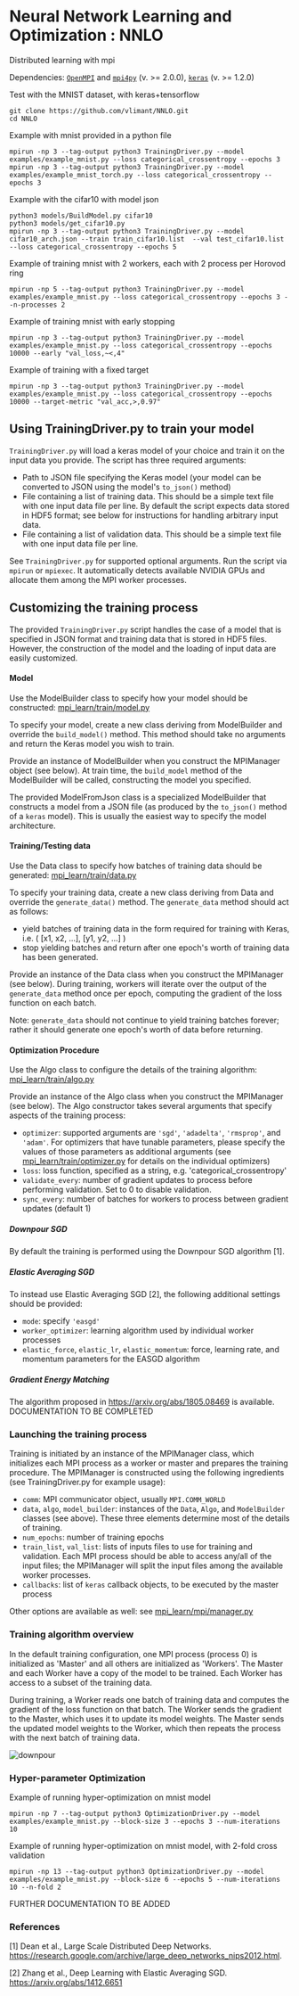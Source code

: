 # Neural Network Learning and Optimization : NNLO
Distributed learning with mpi

Dependencies: [`OpenMPI`](https://www.open-mpi.org/) and [`mpi4py`](http://mpi4py.readthedocs.io/en/stable/) (v. >= 2.0.0), [`keras`](https://keras.io/) (v. >= 1.2.0)

Test with the MNIST dataset, with keras+tensorflow
```
git clone https://github.com/vlimant/NNLO.git
cd NNLO
```
Example with mnist provided in a python file
```
mpirun -np 3 --tag-output python3 TrainingDriver.py --model examples/example_mnist.py --loss categorical_crossentropy --epochs 3
mpirun -np 3 --tag-output python3 TrainingDriver.py --model examples/example_mnist_torch.py --loss categorical_crossentropy --epochs 3
```

Example with the cifar10 with model json
```
python3 models/BuildModel.py cifar10
python3 models/get_cifar10.py
mpirun -np 3 --tag-output python3 TrainingDriver.py --model cifar10_arch.json --train train_cifar10.list  --val test_cifar10.list --loss categorical_crossentropy --epochs 5
```

Example of training mnist with 2 workers, each with 2 process per Horovod ring
```
mpirun -np 5 --tag-output python3 TrainingDriver.py --model examples/example_mnist.py --loss categorical_crossentropy --epochs 3 --n-processes 2
```

Example of training mnist with early stopping
```
mpirun -np 3 --tag-output python3 TrainingDriver.py --model examples/example_mnist.py --loss categorical_crossentropy --epochs 10000 --early "val_loss,~<,4"
```

Example of training with a fixed target
```
mpirun -np 3 --tag-output python3 TrainingDriver.py --model examples/example_mnist.py --loss categorical_crossentropy --epochs 10000 --target-metric "val_acc,>,0.97"
```

## Using TrainingDriver.py to train your model

`TrainingDriver.py` will load a keras model of your choice and train it on the input data you provide.  The script has three required arguments:
- Path to JSON file specifying the Keras model (your model can be converted to JSON using the model's `to_json()` method)  
- File containing a list of training data.  This should be a simple text file with one input data file per line.  By default the script expects data stored in HDF5 format; see below for instructions for handling arbitrary input data.
- File containing a list of validation data.  This should be a simple text file with one input data file per line.  

See `TrainingDriver.py` for supported optional arguments.  Run the script via `mpirun` or `mpiexec`.  It automatically detects available NVIDIA GPUs and allocate them among the MPI worker processes.

## Customizing the training process

The provided `TrainingDriver.py` script handles the case of a model that is specified in JSON format and training data that is stored in HDF5 files. However, the construction of the model and the loading of input data are easily customized.  

#### Model

Use the ModelBuilder class to specify how your model should be constructed:
[mpi_learn/train/model.py](mpi_learn/train/model.py)

To specify your model, create a new class deriving from ModelBuilder and override the `build_model()` method.  This method should take no arguments and return the Keras model you wish to train.

Provide an instance of ModelBuilder when you construct the MPIManager object (see below).  At train time, the `build_model` method of the ModelBuilder will be called, constructing the model you specified.  

The provided ModelFromJson class is a specialized ModelBuilder that constructs a model from a JSON file (as produced by the `to_json()` method of a `keras` model).  This is usually the easiest way to specify the model architecture.

#### Training/Testing data 

Use the Data class to specify how batches of training data should be generated:
[mpi_learn/train/data.py](mpi_learn/train/data.py)

To specify your training data, create a new class deriving from Data and override the `generate_data()` method.  The `generate_data` method should act as follows:
- yield batches of training data in the form required for training with Keras, i.e. ( [x1, x2, ...], [y1, y2, ...] )
- stop yielding batches and return after one epoch's worth of training data has been generated.  

Provide an instance of the Data class when you construct the MPIManager (see below).  During training, workers will iterate over the output of the `generate_data` method once per epoch, computing the gradient of the loss function on each batch. 

Note: `generate_data` should not continue to yield training batches forever; rather it should generate one epoch's worth of data before returning.  

#### Optimization Procedure

Use the Algo class to configure the details of the training algorithm:
[mpi_learn/train/algo.py](mpi_learn/train/algo.py)

Provide an instance of the Algo class when you construct the MPIManager (see below).  The Algo constructor takes several arguments that specify aspects of the training process:
- `optimizer`: supported arguments are `'sgd'`, `'adadelta'`, `'rmsprop'`, and `'adam'`.  For optimizers that have tunable parameters, please specify the values of those parameters as additional arguments (see [mpi_learn/train/optimizer.py](mpi_learn/train/optimizer.py) for details on the individual optimizers)
- `loss`: loss function, specified as a string, e.g. 'categorical_crossentropy'
- `validate_every`: number of gradient updates to process before performing validation.  Set to 0 to disable validation.
- `sync_every`: number of batches for workers to process between gradient updates (default 1)

##### Downpour SGD
By default the training is performed using the Downpour SGD algorithm [1].

##### Elastic Averaging SGD
To instead use Elastic Averaging SGD [2], the following additional settings should be provided:
- `mode`: specify `'easgd'`
- `worker_optimizer`: learning algorithm used by individual worker processes
- `elastic_force`, `elastic_lr`, `elastic_momentum`: force, learning rate, and momentum parameters for the EASGD algorithm

##### Gradient Energy Matching
The algorithm proposed in https://arxiv.org/abs/1805.08469 is available. DOCUMENTATION TO BE COMPLETED

### Launching the training process

Training is initiated by an instance of the MPIManager class, which initializes each MPI process as a worker or master and prepares the training procedure.  The MPIManager is constructed using the following ingredients (see TrainingDriver.py for example usage):
- `comm`: MPI communicator object, usually `MPI.COMM_WORLD`
- `data`, `algo`, `model_builder`: instances of the `Data`, `Algo`, and `ModelBuilder` classes (see above).  These three elements determine most of the details of training.
- `num_epochs`: number of training epochs
- `train_list`, `val_list`: lists of inputs files to use for training and validation.  Each MPI process should be able to access any/all of the input files; the MPIManager will split the input files among the available worker processes.
- `callbacks`: list of `keras` callback objects, to be executed by the master process

Other options are available as well: see [mpi_learn/mpi/manager.py](mpi_learn/mpi/manager.py)

### Training algorithm overview

In the default training configuration, one MPI process (process 0) is initialized as 'Master' and all others are initialized as 'Workers'.  The Master and each Worker have a copy of the model to be trained.  Each Worker has access to a subset of the training data.  

During training, a Worker reads one batch of training data and computes the gradient of the loss function on that batch.  The Worker sends the gradient to the Master, which uses it to update its model weights.  The Master sends the updated model weights to the Worker, which then repeats the process with the next batch of training data.  

![downpour](docs/downpour.png)

### Hyper-parameter Optimization

Example of running hyper-optimization on mnist model
```
mpirun -np 7 --tag-output python3 OptimizationDriver.py --model examples/example_mnist.py --block-size 3 --epochs 3 --num-iterations 10
```

Example of running hyper-optimization on mnist model, with 2-fold cross validation
```
mpirun -np 13 --tag-output python3 OptimizationDriver.py --model examples/example_mnist.py --block-size 6 --epochs 5 --num-iterations 10 --n-fold 2
```


FURTHER DOCUMENTATION TO BE ADDED

### References

[1] Dean et al., Large Scale Distributed Deep Networks.  https://research.google.com/archive/large_deep_networks_nips2012.html.

[2] Zhang et al., Deep Learning with Elastic Averaging SGD.  https://arxiv.org/abs/1412.6651
